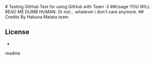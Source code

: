 <snippet>
  <content>
# Testing GitHub
Test for using GitHub with Team :3
##Usage
YOU WILL READ ME DUMB HUMAN.
Or not... whatever i don't care anymore.
## Credits
By Hakuna Matata team

## License
-

  <tabTrigger>readme</tabTrigger>
</snippet>

